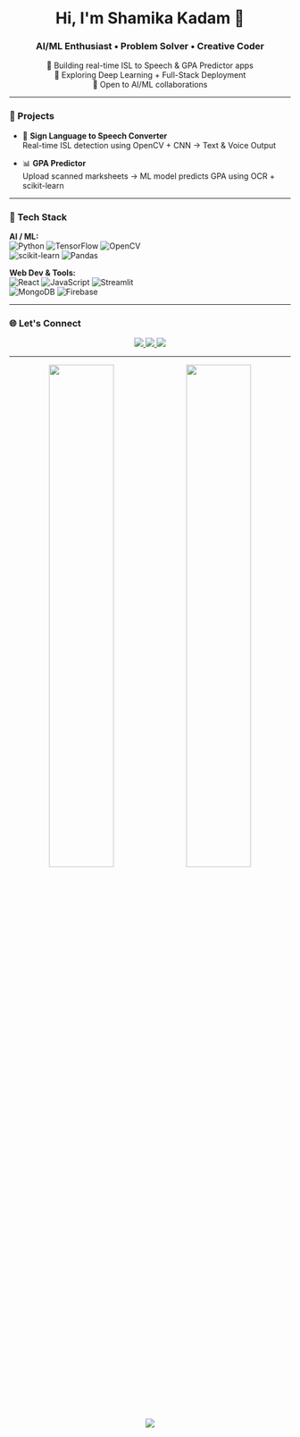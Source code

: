 <h1 align="center">Hi, I'm Shamika Kadam 👋</h1>
<h3 align="center">AI/ML Enthusiast • Problem Solver • Creative Coder</h3>

<p align="center">
  🔭 Building real-time ISL to Speech & GPA Predictor apps<br>
  🌱 Exploring Deep Learning + Full-Stack Deployment<br>
  🤝 Open to AI/ML collaborations<br>
</p>

---

### 🧠 Projects

- 🔡 **Sign Language to Speech Converter**  
  Real-time ISL detection using OpenCV + CNN → Text & Voice Output  

- 📊 **GPA Predictor**  
  Upload scanned marksheets → ML model predicts GPA using OCR + scikit-learn  

---

### 🧰 Tech Stack

**AI / ML:**  
![Python](https://img.shields.io/badge/Python-3670A0?style=flat-square&logo=python&logoColor=ffdd54) 
![TensorFlow](https://img.shields.io/badge/TensorFlow-FF6F00?style=flat-square&logo=TensorFlow&logoColor=white) 
![OpenCV](https://img.shields.io/badge/OpenCV-white?style=flat-square&logo=opencv&logoColor=black)  
![scikit-learn](https://img.shields.io/badge/scikit--learn-F7931E?style=flat-square&logo=scikit-learn&logoColor=white) 
![Pandas](https://img.shields.io/badge/Pandas-150458?style=flat-square&logo=pandas&logoColor=white)

**Web Dev & Tools:**  
![React](https://img.shields.io/badge/React-20232a?style=flat-square&logo=react&logoColor=61DAFB) 
![JavaScript](https://img.shields.io/badge/JavaScript-F7DF1E?style=flat-square&logo=javascript&logoColor=black) 
![Streamlit](https://img.shields.io/badge/Streamlit-FE4B4B?style=flat-square&logo=streamlit&logoColor=white)  
![MongoDB](https://img.shields.io/badge/MongoDB-4ea94b?style=flat-square&logo=mongodb&logoColor=white) 
![Firebase](https://img.shields.io/badge/Firebase-039BE5?style=flat-square&logo=firebase)

---

### 🌐 Let's Connect

<p align="center">
  <a href="https://linkedin.com/in/shamika-kadam-1a70a228b">
    <img src="https://img.shields.io/badge/LinkedIn-0077B5?style=flat-square&logo=linkedin&logoColor=white"/>
  </a>
  <a href="mailto:shamikagpm@gmail.com">
    <img src="https://img.shields.io/badge/Gmail-D14836?style=flat-square&logo=gmail&logoColor=white"/>
  </a>
  <a href="https://shamika27k.github.io/Webtechportfolio/index.html">
    <img src="https://img.shields.io/badge/Portfolio-000000?style=flat-square&logo=github&logoColor=white"/>
  </a>
</p>

---

<p align="center">
  <img src="https://github-readme-stats.vercel.app/api?username=shamika27k&show_icons=true&theme=radical" width="48%" />
  <img src="https://github-readme-streak-stats.herokuapp.com?user=shamika27k&theme=radical" width="48%" />
</p>

<p align="center">
  <img src="https://visitcount.itsvg.in/api?id=shamika27k&icon=5&color=12" />
</p>

